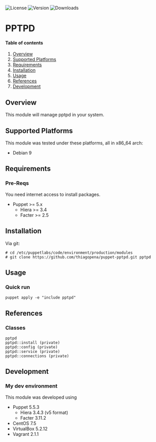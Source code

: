 ![License](https://img.shields.io/badge/license-Apache%202-blue.svg) ![Version](https://img.shields.io/puppetforge/v/instruct/puppetagent.svg) ![Downloads](https://img.shields.io/puppetforge/dt/instruct/puppetagent.svg)

# PPTPD

#### Table of contents

1. [Overview](#overview)
1. [Supported Platforms](#supported-platforms)
1. [Requirements](#requirements)
1. [Installation](#installation)
1. [Usage](#usage)
1. [References](#references)
1. [Development](#development)

## Overview

This module will manage pptpd in your system.


## Supported Platforms

This module was tested under these platforms, all in x86_64 arch:

- Debian 9

## Requirements

### Pre-Reqs

You need internet access to install packages.

- Puppet >= 5.x
  - Hiera >= 3.4
  - Facter >= 2.5

## Installation

Via git:

    # cd /etc/puppetlabs/code/environment/production/modules
    # git clone https://github.com/thiagopena/puppet-pptpd.git pptpd

## Usage

### Quick run

    puppet apply -e "include pptpd"

## References

### Classes

```puppet
pptpd
pptpd::install (private)
pptpd::config (private)
pptpd::service (private)
pptpd::connections (private)
```

## Development

### My dev environment

This module was developed using

- Puppet 5.5.3
  - Hiera 3.4.3 (v5 format)
  - Facter 3.11.2
- CentOS 7.5
- VirtualBox 5.2.12
- Vagrant 2.1.1
